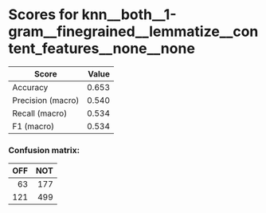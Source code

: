 # Scores for knn__both__1-gram__finegrained__lemmatize__content_features__none__none
|      Score      |Value|
|-----------------|----:|
|Accuracy         |0.653|
|Precision (macro)|0.540|
|Recall (macro)   |0.534|
|F1 (macro)       |0.534|

### Confusion matrix:
|OFF|NOT|
|--:|--:|
| 63|177|
|121|499|
